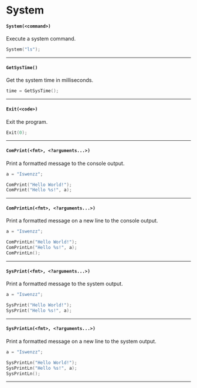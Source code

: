 # System

#### ``System(<command>)``
Execute a system command.

```c
System("ls");
```
<hr>

#### ``GetSysTime()``
Get the system time in milliseconds.

```c
time = GetSysTime();
```
<hr>

#### ``Exit(<code>)``
Exit the program.

```c
Exit(0);
```
<hr>

#### ``ComPrint(<fmt>, <?arguments...>)``
Print a formatted message to the console output.

```c
a = "Iswenzz";

ComPrint("Hello World!");
ComPrint("Hello %s!", a);
```
<hr>

#### ``ComPrintLn(<fmt>, <?arguments...>)``
Print a formatted message on a new line to the console output.

```c
a = "Iswenzz";

ComPrintLn("Hello World!");
ComPrintLn("Hello %s!", a);
ComPrintLn();
```
<hr>

#### ``SysPrint(<fmt>, <?arguments...>)``
Print a formatted message to the system output.

```c
a = "Iswenzz";

SysPrint("Hello World!");
SysPrint("Hello %s!", a);
```
<hr>

#### ``SysPrintLn(<fmt>, <?arguments...>)``
Print a formatted message on a new line to the system output.

```c
a = "Iswenzz";

SysPrintLn("Hello World!");
SysPrintLn("Hello %s!", a);
SysPrintLn();
```
<hr>
